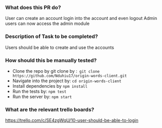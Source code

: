 ### What does this PR do?
User can create an account login into the account and even logout
Admin users can now access the admin module

### Description of Task to be completed?
Users should be able to create and use the accounts

### How should this be manually tested?
* Clone the repo by git clone by :` git clone https://github.com/Nduhiu17/origin-words-client.git`
* Navigate into the project by: `cd origin-words-client`
* Install dependencies by `npm install`
* Run the tests by: `npm test`
* Run the server by: `npm start`

### What are the relevant trello boards?
https://trello.com/c/SE4zgWqU/10-user-should-be-able-to-login
